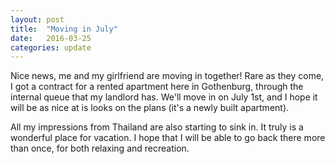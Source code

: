 ```yaml
---
layout: post
title:  "Moving in July"
date:   2016-03-25
categories: update
---
```


Nice news, me and my girlfriend are moving in together! Rare as
they come, I got a contract for a rented apartment here in Gothenburg, through
the internal queue that my landlord has. We'll move in on July 1st, and I hope
it will be as nice at is looks on the plans (it's a newly built apartment).

All my impressions from Thailand are also starting to sink in. It truly is a
wonderful place for vacation. I hope that I will be able to go back there more
than once, for both relaxing and recreation.
